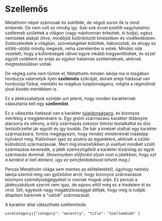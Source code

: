 # Szellemős

Metatholm népei számosak és sokfélék, de végső soron ők is mind emberek. De nem volt ez mindig így. Sok-sok évvel ezelőtt nagyhatalmú szellemek születtek a világon (vagy máshonnan érkeztek, ki tudja), egész nemzetek alakját öltve, mindőjük különbözött kinézetben és visélkedésben. Szétszéledtek a világban, szövetségeket kötöttek, háborúztak, és ahogy ez előbb-utóbb mindig megesik, néha szerelembe is estek. Mindez oda vezetett, hogy a különbségek idővel egyre inkább kiegyenlítődtek, és ezzel együtt csökkent az ereje az egykor hatalmas szellemeknek, akiknek megtestesülései voltak.

De végleg soha nem tűntek el, Metatholm minden lakója ma is magában hordozza valamelyik ilyen **szellemős** szikráját, akinek ereje hatással van hordozója fizikai, mentális és mágikus tulajdonságaira, mégha a régmúltnál jóval kisebb mértékben is.

Ez a játékszabályok szintjén azt jelenti, hogy minden karakternek választania kell egy **szellemőst**.

Ez a választás hatással van a karakter [tulajdonságaira](character:abilities), és bizonyos mértékig a megjelenésére is. Egy gnóm származású karakter többnyire alacsony és vékony, a törp származás sokszor tömzsi testalkattal és dús testszőrzettel jár együtt és így tovább. De bár a kinézet utalhat egy karakter származására, fontos megjegyezni, hogy mindez mindenkinél másképp nyilvánul meg. Különösen igaz ez azokra az egyedekre, akiknek a szülei különböző származásúak. Mert míg kinézetükben jó eséllyel mindkét szülő származása keveredik, a játék szemszögéből a karakter kizárólag az egyik származás dominál. *(Amennyiben előfordul olyan eset a játékban, hogy ezt a kérdést el kell dönteni, úgy ez pénzfeldobással tehető meg.)*

Persze Metatholm világa sem mentes az előítéletektől, úgyhogy némely lakója szentül meg van győződve arról, hogy bizonyos származások bizonyos személyiségjegyeket is vonnak maguk után. Ez persze a játékszabályok szerint nem igaz, de sajnos ettől még ez a hiedelem él és virul. Sőt, egyesek nagy magabiztossággal állítják, hogy meg is tudják állapítani bárkinek a "valódi" származását.

A karakter által választható szellemősök:

`LoreCategory|{"category": "ancestry", "title": "Szellemősök" }`